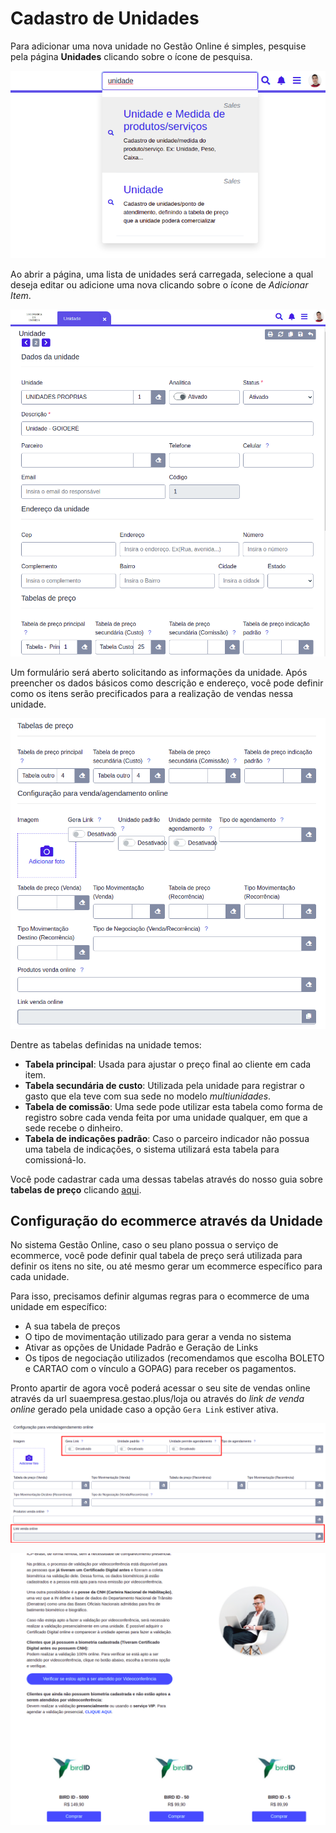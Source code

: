 # Cadastro de Unidades

Para adicionar uma nova unidade no Gestão Online é simples, pesquise pela página **Unidades** clicando sobre o ícone de pesquisa.

![](/ERP/assets/manuais_de_uso/unidades/1_unidade.png)

Ao abrir a página, uma lista de unidades será carregada, selecione a qual deseja editar ou adicione uma nova clicando sobre o ícone de *Adicionar Item*.

![](/ERP/assets/manuais_de_uso/unidades/2_unidade.png)

Um formulário será aberto solicitando as informações da unidade. Após preencher os dados básicos como descrição e endereço, você pode definir como os itens serão precificados para a realização de vendas nessa unidade.

![](/ERP/assets/manuais_de_uso/unidades/3_unidade.png)

Dentre as tabelas definidas na unidade temos:

- **Tabela principal**: Usada para ajustar o preço final ao cliente em cada item.
- **Tabela secundária de custo**: Utilizada pela unidade para registrar o gasto que ela teve com sua sede no modelo *multiunidades*.
- **Tabela de comissão**: Uma sede pode utilizar esta tabela como forma de registro sobre cada venda feita por uma unidade qualquer, em que a sede recebe o dinheiro.
- **Tabela de indicações padrão**: Caso o parceiro indicador não possua uma tabela de indicações, o sistema utilizará esta tabela para comissioná-lo.

Você pode cadastrar cada uma dessas tabelas através do nosso guia sobre **tabelas de preço** clicando <a href="">aqui</a>.

## Configuração do ecommerce através da Unidade

No sistema Gestão Online, caso o seu plano possua o serviço de ecommerce, você pode definir qual tabela de preço será utilizada para definir os itens no site, ou até mesmo gerar um ecommerce específico para cada unidade.

Para isso, precisamos definir algumas regras para o ecommerce de uma unidade em específico:

- A sua tabela de preços
- O tipo de movimentação utilizado para gerar a venda no sistema
- Ativar as opções de Unidade Padrão e Geração de Links
- Os tipos de negociação utilizados (recomendamos que escolha BOLETO e CARTAO com o vínculo a GOPAG) para receber os pagamentos.

Pronto apartir de agora você poderá acessar o seu site de vendas online através da url suaempresa.gestao.plus/loja ou através do *link de venda online* gerado pela unidade caso a opção `Gera Link` estiver ativa.

![](/ERP/assets/manuais_de_uso/unidades/4_unidade.png)

![Exemplo de Ecommerce Online](/ERP/assets/manuais_de_uso/unidades/5_unidade.png)
